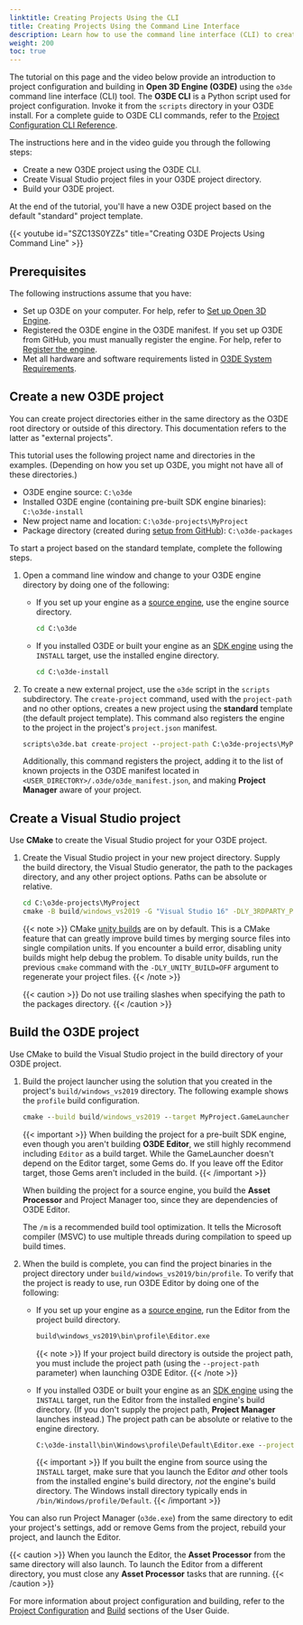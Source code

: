 ```yaml
---
linktitle: Creating Projects Using the CLI
title: Creating Projects Using the Command Line Interface
description: Learn how to use the command line interface (CLI) to create and build new Open 3D Engine (O3DE) projects from the default project template.
weight: 200
toc: true
---
```


The tutorial on this page and the video below provide an introduction to project configuration and building in **Open 3D Engine (O3DE)** using the `o3de` command line interface (CLI) tool. The **O3DE CLI** is a Python script used for project configuration. Invoke it from the `scripts` directory in your O3DE install. For a complete guide to O3DE CLI commands, refer to the [Project Configuration CLI Reference](/docs/user-guide/project-config/cli-reference).

The instructions here and in the video guide you through the following steps:

* Create a new O3DE project using the O3DE CLI.
* Create Visual Studio project files in your O3DE project directory.
* Build your O3DE project.

At the end of the tutorial, you'll have a new O3DE project based on the default "standard" project template.

{{< youtube id="SZC13S0YZZs" title="Creating O3DE Projects Using Command Line" >}}

## Prerequisites

The following instructions assume that you have:

* Set up O3DE on your computer. For help, refer to [Set up Open 3D Engine](/docs/welcome-guide/setup).
* Registered the O3DE engine in the O3DE manifest. If you set up O3DE from GitHub, you must manually register the engine. For help, refer to [Register the engine](/docs/welcome-guide/setup/setup-from-github/#register-the-engine).
* Met all hardware and software requirements listed in [O3DE System Requirements](/docs/welcome-guide/requirements).

## Create a new O3DE project

You can create project directories either in the same directory as the O3DE root directory or outside of this directory. This documentation refers to the latter as "external projects".

This tutorial uses the following project name and directories in the examples. (Depending on how you set up O3DE, you might not have all of these directories.)

* O3DE engine source: `C:\o3de`
* Installed O3DE engine (containing pre-built SDK engine binaries): `C:\o3de-install`
* New project name and location: `C:\o3de-projects\MyProject`
* Package directory (created during [setup from GitHub](/docs/welcome-guide/setup/setup-from-github/#build-the-engine)): `C:\o3de-packages`

To start a project based on the standard template, complete the following steps.

1. Open a command line window and change to your O3DE engine directory by doing one of the following:

    * If you set up your engine as a [source engine](/docs/welcome-guide/setup/setup-from-github/#build-the-engine), use the engine source directory.

        ```cmd
        cd C:\o3de
        ```

    * If you installed O3DE or built your engine as an [SDK engine](/docs/welcome-guide/setup/setup-from-github/#build-the-engine) using the `INSTALL` target, use the installed engine directory.

        ```cmd
        cd C:\o3de-install
        ```

1. To create a new external project, use the `o3de` script in the `scripts` subdirectory. The `create-project` command, used with the `project-path` and no other options, creates a new project using the **standard** template (the default project template). This command also registers the engine to the project in the project's `project.json` manifest.

    ```cmd
    scripts\o3de.bat create-project --project-path C:\o3de-projects\MyProject
    ```

    Additionally, this command registers the project, adding it to the list of known projects in the O3DE manifest located in `<USER_DIRECTORY>/.o3de/o3de_manifest.json`, and making **Project Manager** aware of your project.

## Create a Visual Studio project

Use **CMake** to create the Visual Studio project for your O3DE project.

1. Create the Visual Studio project in your new project directory. Supply the build directory, the Visual Studio generator, the path to the packages directory, and any other project options. Paths can be absolute or relative.

    ```cmd
    cd C:\o3de-projects\MyProject
    cmake -B build/windows_vs2019 -G "Visual Studio 16" -DLY_3RDPARTY_PATH=C:\o3de-packages
    ```

    {{< note >}}
CMake [unity builds](https://cmake.org/cmake/help/latest/prop_tgt/UNITY_BUILD.html) are on by default. This is a CMake feature that can greatly improve build times by merging source files into single compilation units. If you encounter a build error, disabling unity builds might help debug the problem. To disable unity builds, run the previous `cmake` command with the `-DLY_UNITY_BUILD=OFF` argument to regenerate your project files.
    {{< /note >}}

    {{< caution >}}
Do not use trailing slashes when specifying the path to the packages directory.
    {{< /caution >}}

## Build the O3DE project

Use CMake to build the Visual Studio project in the build directory of your O3DE project.

1. Build the project launcher using the solution that you created in the project's `build/windows_vs2019` directory. The following example shows the `profile` build configuration.

    ```cmd
    cmake --build build/windows_vs2019 --target MyProject.GameLauncher Editor --config profile -- /m
    ```

    {{< important >}}
When building the project for a pre-built SDK engine, even though you aren't building **O3DE Editor**, we still highly recommend including `Editor` as a build target. While the GameLauncher doesn't depend on the Editor target, some Gems do. If you leave off the Editor target, those Gems aren't included in the build.
    {{< /important >}}

    When building the project for a source engine, you build the **Asset Processor** and Project Manager too, since they are dependencies of O3DE Editor.

    The `/m` is a recommended build tool optimization. It tells the Microsoft compiler (MSVC) to use multiple threads during compilation to speed up build times.

1. When the build is complete, you can find the project binaries in the project directory under `build/windows_vs2019/bin/profile`. To verify that the project is ready to use, run O3DE Editor by doing one of the following:

    * If you set up your engine as a [source engine](/docs/welcome-guide/setup/setup-from-github/#build-the-engine), run the Editor from the project build directory.

        ```cmd
        build\windows_vs2019\bin\profile\Editor.exe
        ```

        {{< note >}}
If your project build directory is outside the project path, you must include the project path (using the `--project-path` parameter) when launching O3DE Editor.
        {{< /note >}}

    * If you installed O3DE or built your engine as an [SDK engine](/docs/welcome-guide/setup/setup-from-github/#build-the-engine) using the `INSTALL` target, run the Editor from the installed engine's build directory. (If you don't supply the project path, **Project Manager** launches instead.) The project path can be absolute or relative to the engine directory.

        ```cmd
        C:\o3de-install\bin\Windows\profile\Default\Editor.exe --project-path C:\o3de-projects\MyProject
        ```

        {{< important >}}
If you built the engine from source using the `INSTALL` target, make sure that you launch the Editor _and_ other tools from the installed engine's build directory, _not_ the engine's build directory. The Windows install directory typically ends in `/bin/Windows/profile/Default`.
        {{< /important >}}

You can also run Project Manager (`o3de.exe`) from the same directory to edit your project's settings, add or remove Gems from the project, rebuild your project, and launch the Editor.


{{< caution >}}
When you launch the Editor, the **Asset Processor** from the same directory will also launch.  To launch the Editor from a different directory, you must close any **Asset Processor** tasks that are running.
{{< /caution >}}

For more information about project configuration and building, refer to the [Project Configuration](/docs/user-guide/project-config) and [Build](/docs/user-guide/build) sections of the User Guide.
